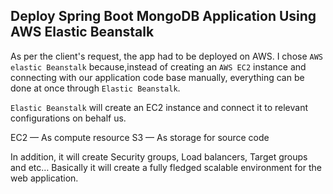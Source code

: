 ## Deploy Spring Boot MongoDB Application Using AWS Elastic Beanstalk
As per the client's request, the app had to be deployed on AWS. I chose `AWS elastic Beanstalk` because,instead of creating an `AWS EC2` instance and connecting with our application code base manually, everything can be done at once through `Elastic Beanstalk`. 

`Elastic Beanstalk` will create an EC2 instance and connect it to relevant configurations on behalf us.

EC2 — As compute resource
S3 — As storage for source code

In addition, it will create Security groups, Load balancers, Target groups and etc…
Basically it will create a fully fledged scalable environment for the web application.

